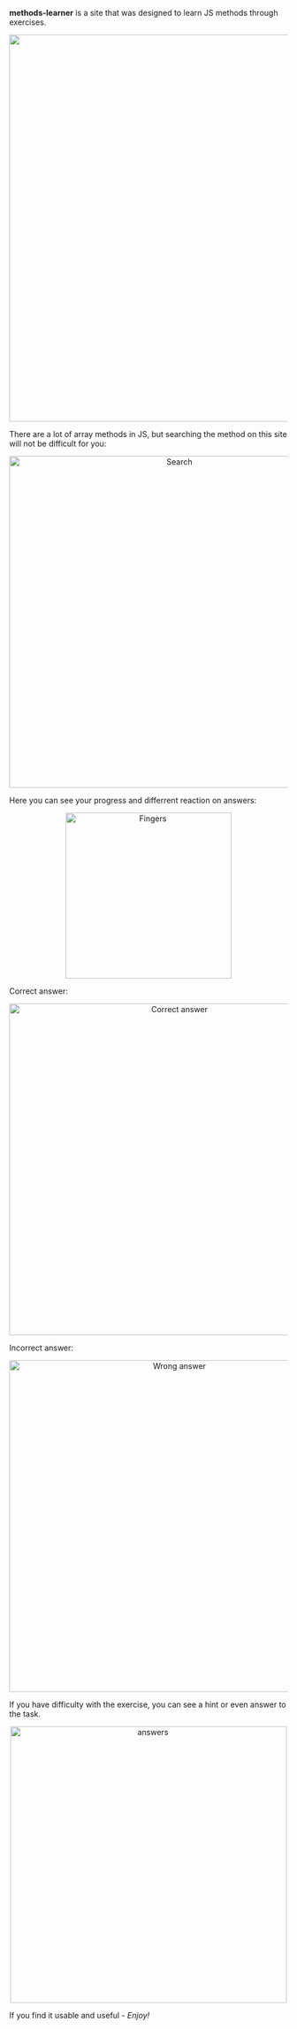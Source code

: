 **methods-learner** is a site that was designed to learn JS methods through exercises.

<p align = 'center'>
  <img src='https://i.ibb.co/TYWq0VV/2020-01-12-0-23-23.png' width='700px'>
</p>

There are a lot of array methods in JS, but searching the method on this site will not be difficult for you:

<p align='middle'>
  <img alt="Search" src="https://i.ibb.co/m9YmXNv/search.gif" width="600px">
</p>

Here you can see your progress and differrent reaction on answers:

<p align='middle'>
  <img alt='Fingers' src='https://i.ibb.co/5jdW3D1/2020-01-12-17-48-35.png' width='300px'>
</p>

Correct answer:

<p align='middle'>
  <img alt='Correct answer' src='https://i.ibb.co/Wcp7Mkr/win.gif' width='600px'>
</p>

Incorrect answer:

<p align='middle'>
  <img alt='Wrong answer' src='https://i.ibb.co/F4GnB2g/lose-1.gif' width='600px'>
</p>

If you have difficulty with the exercise, you can see a hint or even answer to the task. </br>

<p align = "middle">
  <img alt='answers' src='https://i.ibb.co/tm6q4xB/answers.gif' width='500px'>
</p>

If you find it usable and useful - *Enjoy!*

